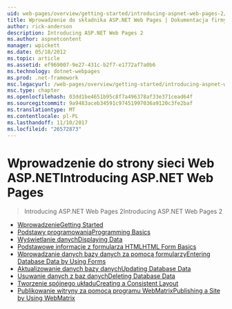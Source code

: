 ```yaml
---
uid: web-pages/overview/getting-started/introducing-aspnet-web-pages-2/index
title: Wprowadzenie do składnika ASP.NET Web Pages | Dokumentacja firmy Microsoft
author: rick-anderson
description: Introducing ASP.NET Web Pages 2
ms.author: aspnetcontent
manager: wpickett
ms.date: 05/18/2012
ms.topic: article
ms.assetid: ef969007-9e27-431c-b2f7-e1772af7a0b6
ms.technology: dotnet-webpages
ms.prod: .net-framework
msc.legacyurl: /web-pages/overview/getting-started/introducing-aspnet-web-pages-2
msc.type: chapter
ms.openlocfilehash: 03dd1be4651b95c8f7a496378af33e371cead64f
ms.sourcegitcommit: 9a9483aceb34591c97451997036a9120c3fe2baf
ms.translationtype: MT
ms.contentlocale: pl-PL
ms.lasthandoff: 11/10/2017
ms.locfileid: "26572873"
---
```

<a name="introducing-aspnet-web-pages"></a><span data-ttu-id="a8b62-103">Wprowadzenie do strony sieci Web ASP.NET</span><span class="sxs-lookup"><span data-stu-id="a8b62-103">Introducing ASP.NET Web Pages</span></span>
====================
> <span data-ttu-id="a8b62-104">Introducing ASP.NET Web Pages 2</span><span class="sxs-lookup"><span data-stu-id="a8b62-104">Introducing ASP.NET Web Pages 2</span></span>


- [<span data-ttu-id="a8b62-105">Wprowadzenie</span><span class="sxs-lookup"><span data-stu-id="a8b62-105">Getting Started</span></span>](getting-started.md)
- [<span data-ttu-id="a8b62-106">Podstawy programowania</span><span class="sxs-lookup"><span data-stu-id="a8b62-106">Programming Basics</span></span>](intro-to-web-pages-programming.md)
- [<span data-ttu-id="a8b62-107">Wyświetlanie danych</span><span class="sxs-lookup"><span data-stu-id="a8b62-107">Displaying Data</span></span>](displaying-data.md)
- [<span data-ttu-id="a8b62-108">Podstawowe informacje z formularza HTML</span><span class="sxs-lookup"><span data-stu-id="a8b62-108">HTML Form Basics</span></span>](form-basics.md)
- [<span data-ttu-id="a8b62-109">Wprowadzanie danych bazy danych za pomocą formularzy</span><span class="sxs-lookup"><span data-stu-id="a8b62-109">Entering Database Data by Using Forms</span></span>](entering-data.md)
- [<span data-ttu-id="a8b62-110">Aktualizowanie danych bazy danych</span><span class="sxs-lookup"><span data-stu-id="a8b62-110">Updating Database Data</span></span>](updating-data.md)
- [<span data-ttu-id="a8b62-111">Usuwanie danych z baz danych</span><span class="sxs-lookup"><span data-stu-id="a8b62-111">Deleting Database Data</span></span>](deleting-data.md)
- [<span data-ttu-id="a8b62-112">Tworzenie spójnego układu</span><span class="sxs-lookup"><span data-stu-id="a8b62-112">Creating a Consistent Layout</span></span>](layouts.md)
- [<span data-ttu-id="a8b62-113">Publikowanie witryny za pomocą programu WebMatrix</span><span class="sxs-lookup"><span data-stu-id="a8b62-113">Publishing a Site by Using WebMatrix</span></span>](publishing.md)
